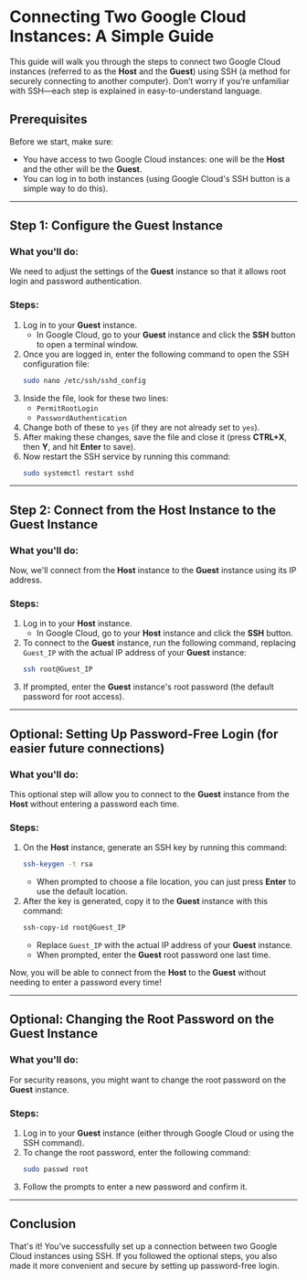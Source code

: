 # Connecting Two Google Cloud Instances: A Simple Guide

This guide will walk you through the steps to connect two Google Cloud instances (referred to as the **Host** and the **Guest**) using SSH (a method for securely connecting to another computer). Don’t worry if you’re unfamiliar with SSH—each step is explained in easy-to-understand language.

## Prerequisites

Before we start, make sure:
- You have access to two Google Cloud instances: one will be the **Host** and the other will be the **Guest**.
- You can log in to both instances (using Google Cloud's SSH button is a simple way to do this).

---

## Step 1: Configure the Guest Instance

### What you'll do:
We need to adjust the settings of the **Guest** instance so that it allows root login and password authentication.

### Steps:
1. Log in to your **Guest** instance.
   - In Google Cloud, go to your **Guest** instance and click the **SSH** button to open a terminal window.
2. Once you are logged in, enter the following command to open the SSH configuration file:
   ```bash
   sudo nano /etc/ssh/sshd_config
   ```
3. Inside the file, look for these two lines:
   - `PermitRootLogin`
   - `PasswordAuthentication`
4. Change both of these to `yes` (if they are not already set to `yes`).
5. After making these changes, save the file and close it (press **CTRL+X**, then **Y**, and hit **Enter** to save).
6. Now restart the SSH service by running this command:
   ```bash
   sudo systemctl restart sshd
   ```

---

## Step 2: Connect from the Host Instance to the Guest Instance

### What you'll do:
Now, we'll connect from the **Host** instance to the **Guest** instance using its IP address.

### Steps:
1. Log in to your **Host** instance.
   - In Google Cloud, go to your **Host** instance and click the **SSH** button.
2. To connect to the **Guest** instance, run the following command, replacing `Guest_IP` with the actual IP address of your **Guest** instance:
   ```bash
   ssh root@Guest_IP
   ```
3. If prompted, enter the **Guest** instance's root password (the default password for root access).

---

## Optional: Setting Up Password-Free Login (for easier future connections)

### What you'll do:
This optional step will allow you to connect to the **Guest** instance from the **Host** without entering a password each time.

### Steps:
1. On the **Host** instance, generate an SSH key by running this command:
   ```bash
   ssh-keygen -t rsa
   ```
   - When prompted to choose a file location, you can just press **Enter** to use the default location.
2. After the key is generated, copy it to the **Guest** instance with this command:
   ```bash
   ssh-copy-id root@Guest_IP
   ```
   - Replace `Guest_IP` with the actual IP address of your **Guest** instance.
   - When prompted, enter the **Guest** root password one last time.

Now, you will be able to connect from the **Host** to the **Guest** without needing to enter a password every time!

---

## Optional: Changing the Root Password on the Guest Instance

### What you'll do:
For security reasons, you might want to change the root password on the **Guest** instance.

### Steps:
1. Log in to your **Guest** instance (either through Google Cloud or using the SSH command).
2. To change the root password, enter the following command:
   ```bash
   sudo passwd root
   ```
3. Follow the prompts to enter a new password and confirm it.

---

## Conclusion

That's it! You’ve successfully set up a connection between two Google Cloud instances using SSH. If you followed the optional steps, you also made it more convenient and secure by setting up password-free login.
